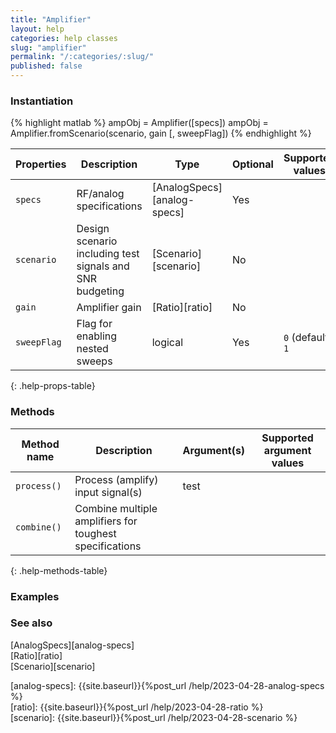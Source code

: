 ```yaml
---
title: "Amplifier"
layout: help
categories: help classes
slug: "amplifier"
permalink: "/:categories/:slug/"
published: false
---
```


### Instantiation

{% highlight matlab %}
ampObj = Amplifier([specs])
ampObj = Amplifier.fromScenario(scenario, gain [, sweepFlag])
{% endhighlight %}

| Properties   | Description                     | Type                        | Optional | Supported values
| ------------ | ------------------------------- | --------------------------- | -------- | ----------------
| `specs`      | RF/analog specifications        | [AnalogSpecs][analog-specs] | Yes      |         
| `scenario`   | Design scenario including test signals and SNR budgeting | [Scenario][scenario] | No       |         
| `gain`       | Amplifier gain                  | [Ratio][ratio]              | No       |         
| `sweepFlag`  | Flag for enabling nested sweeps | logical                     | Yes      | `0` (default) <br/> `1`
{: .help-props-table}


### Methods

| Method name | Description                               | Argument(s)     | Supported argument values
| ----------- | ----------------------------------------- | --------------- | -------------------------
| `process()` | Process (amplify) input signal(s)         | test            |
| `combine()` | Combine multiple amplifiers for toughest specifications |   |
{: .help-methods-table}


### Examples


### See also

[AnalogSpecs][analog-specs]  
[Ratio][ratio]  
[Scenario][scenario]  

[analog-specs]: {{site.baseurl}}{%post_url /help/2023-04-28-analog-specs %}  
[ratio]: {{site.baseurl}}{%post_url /help/2023-04-28-ratio %}  
[scenario]: {{site.baseurl}}{%post_url /help/2023-04-28-scenario %}  
